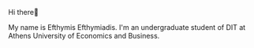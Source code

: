 Hi there🤝 

My name is Efthymis Efthymiadis. I'm an undergraduate student of DIT at Athens University of  Economics and Business.
